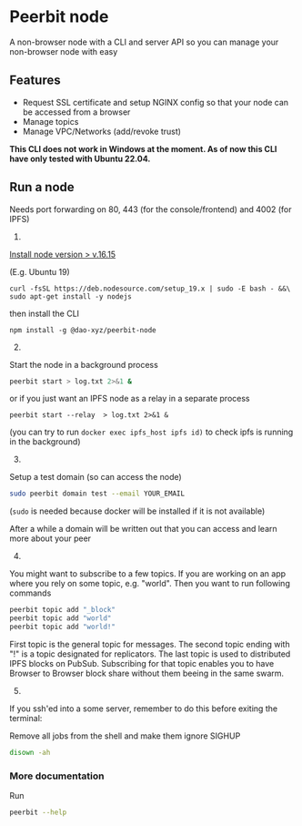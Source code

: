 # Peerbit node
A non-browser node with a CLI and server API so you can manage your non-browser node with easy

## Features
- Request SSL certificate and setup NGINX config so that your node can be accessed from a browser
- Manage topics
- Manage VPC/Networks (add/revoke trust)

**This CLI does not work in Windows at the moment. As of now this CLI have only tested with Ubuntu 22.04.**

## Run a node 
Needs port forwarding on 80, 443 (for the console/frontend) and 4002 (for IPFS)

1. 
[Install node version > v.16.15](https://nodejs.org/en/download/package-manager/#debian-and-ubuntu-based-linux-distributions)

(E.g. Ubuntu  19)  
```
curl -fsSL https://deb.nodesource.com/setup_19.x | sudo -E bash - &&\
sudo apt-get install -y nodejs
```


then install the CLI
```
npm install -g @dao-xyz/peerbit-node    
```


2. 
Start the node in a background process
```sh
peerbit start > log.txt 2>&1 &
```
or if you just want an IPFS node as a relay in a separate process
```
peerbit start --relay  > log.txt 2>&1 &
```
(you can try to run ```docker exec ipfs_host ipfs id)``` to check ipfs is running in the background)

3.
Setup a test domain (so can access the node)

```sh
sudo peerbit domain test --email YOUR_EMAIL 
```

(``sudo`` is needed because docker will be installed if it is not available)

After a while a domain will be written out that you can access and learn more about your peer


4. 
You might want to subscribe to a few topics. If you are working on an app where you rely on some topic, e.g. "world". Then you want to run following commands

```sh
peerbit topic add "_block"
peerbit topic add "world"
peerbit topic add "world!"
```

First topic is the general topic for messages. The second topic ending with "!" is a topic designated for replicators. The last topic is used to distributed IPFS blocks on PubSub. Subscribing for that topic enables you to have Browser to Browser block share without them beeing in the same swarm. 

5. 
If you ssh'ed into a some server, remember to do this before exiting the terminal:

Remove all jobs from the shell and make them ignore SIGHUP

```sh
disown -ah
```



### More documentation

Run
```sh
peerbit --help
```
